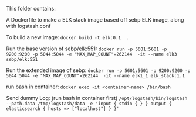 This folder contains:

A Dockerfile to make a ELK stack image based off sebp ELK image, along with logstash.conf

To build a new image:
`docker build -t elk:0.1  .`

Run the base version of sebp/elk:551:
`docker run -p 5601:5601 -p 9200:9200 -p 5044:5044 -e "MAX_MAP_COUNT"=262144  -it --name elk3 sebp/elk:551`

Run the extended image of sebp:
`docker run -p 5601:5601 -p 9200:9200 -p 5044:5044 -e "MAX_MAP_COUNT"=262144  -it --name elk1_1 elk_stack:1.1`

run bash in container:
`docker exec -it <container-name> /bin/bash`

Send dummy Log: (run bash in container first)
`/opt/logstash/bin/logstash --path.data /tmp/logstash/data -e 'input { stdin { } } output { elasticsearch { hosts => ["localhost"] } }'`
